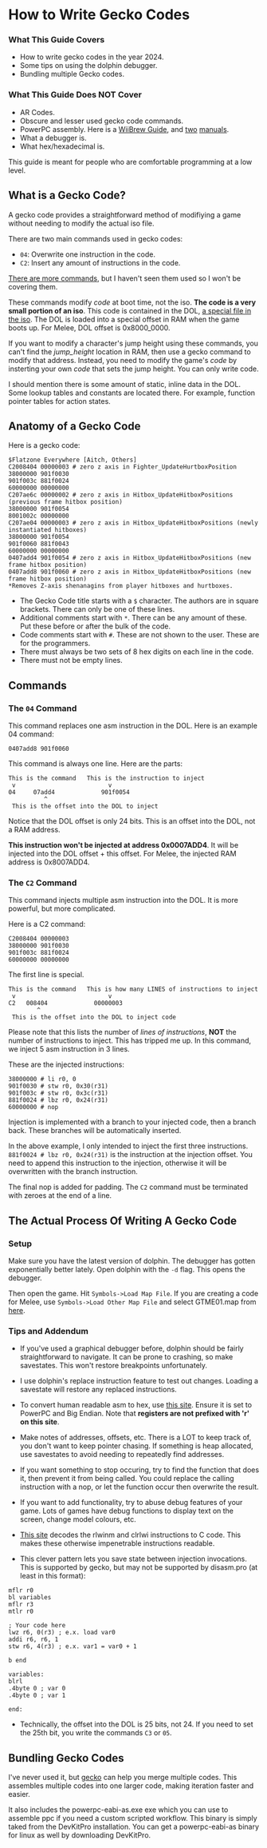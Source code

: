 # How to Write Gecko Codes

### What This Guide Covers
- How to write gecko codes in the year 2024. 
- Some tips on using the dolphin debugger.
- Bundling multiple Gecko codes.

### What This Guide Does NOT Cover
- AR Codes.
- Obscure and lesser used gecko code commands.
- PowerPC assembly. Here is a [WiiBrew Guide](https://wiibrew.org/wiki/Assembler_Tutorial), and [two](https://web.archive.org/web/20160307100538/https://www.nxp.com/files/product/doc/MPCFPE32B.pdf) [manuals](https://math-atlas.sourceforge.net/devel/assembly/ppc_isa.pdf).
- What a debugger is.
- What hex/hexadecimal is.

This guide is meant for people who are comfortable programming at a low level.

## What is a Gecko Code?
A gecko code provides a straightforward method of modifiying a game without needing to modify the actual iso file.

There are two main commands used in gecko codes:
- `04`: Overwrite one instruction in the code.
- `C2`: Insert any amount of instructions in the code.

[There are more commands](https://web.archive.org/web/20191001120524/https://www.geckocodes.org/index.php?arsenal=1),
but I haven't seen them used so I won't be covering them.

These commands modify *code* at boot time, not the iso. **The code is a very small portion of an iso**.
This code is contained in the DOL, [a special file in the iso](https://wiibrew.org/wiki/DOL).
The DOL is loaded into a special offset in RAM when the game boots up.
For Melee, DOL offset is 0x8000_0000.

If you want to modify a character's jump height using these commands, you can't find the *jump_height* location in RAM, 
then use a gecko command to modify that address.
Instead, you need to modify the game's *code* by insterting your own *code* that sets the jump height.
You can only write code.

I should mention there is some amount of static, inline data in the DOL.
Some lookup tables and constants are located there.
For example, function pointer tables for action states.


## Anatomy of a Gecko Code

Here is a gecko code:
```
$Flatzone Everywhere [Aitch, Others]
C2008404 00000003 # zero z axis in Fighter_UpdateHurtboxPosition
38000000 901f0030
901f003c 881f0024
60000000 00000000
C207ae6c 00000002 # zero z axis in Hitbox_UpdateHitboxPositions (previous frame hitbox position)
38000000 901f0054
8001002c 00000000
C207ae04 00000003 # zero z axis in Hitbox_UpdateHitboxPositions (newly instantiated hitboxes)
38000000 901f0054
901f0060 881f0043
60000000 00000000
0407add4 901f0054 # zero z axis in Hitbox_UpdateHitboxPositions (new frame hitbox position)
0407add8 901f0060 # zero z axis in Hitbox_UpdateHitboxPositions (new frame hitbox position)
*Removes Z-axis shenanagins from player hitboxes and hurtboxes.
```

- The Gecko Code title starts with a `$` character. The authors are in square brackets. There can only be one of these lines.
- Additional comments start with `*`. There can be any amount of these. Put these before or after the bulk of the code.
- Code comments start with `#`. These are not shown to the user. These are for the programmers.
- There must always be two sets of 8 hex digits on each line in the code.
- There must not be empty lines.

## Commands

### The `04` Command
This command replaces one asm instruction in the DOL.
Here is an example 04 command:
```
0407add8 901f0060
```

This command is always one line. Here are the parts:
```
This is the command   This is the instruction to inject
 v                          v
04     07add4             901f0054
          ^
 This is the offset into the DOL to inject
```

Notice that the DOL offset is only 24 bits.
This is an offset into the DOL, not a RAM address.

**This instruction won't be injected at address 0x0007ADD4**.
It will be injected into the DOL offset + this offset.
For Melee, the injected RAM address is 0x8007ADD4.

### The `C2` Command
This command injects multiple asm instruction into the DOL.
It is more powerful, but more complicated.

Here is a C2 command:
```
C2008404 00000003
38000000 901f0030
901f003c 881f0024
60000000 00000000
```

The first line is special.
```
This is the command   This is how many LINES of instructions to inject
 v                          v
C2   008404             00000003
        ^
 This is the offset into the DOL to inject code
```
Please note that this lists the number of *lines of instructions*, **NOT** the number of instructions to inject.
This has tripped me up.
In this command, we inject 5 asm instruction in 3 lines.

These are the injected instructions:
```
38000000 # li r0, 0
901f0030 # stw r0, 0x30(r31)
901f003c # stw r0, 0x3c(r31)
881f0024 # lbz r0, 0x24(r31)
60000000 # nop
```

Injection is implemented with a branch to your injected code, then a branch back.
These branches will be automatically inserted.

In the above example, I only intended to inject the first three instructions.
`881f0024 # lbz r0, 0x24(r31)` is the instruction at the injection offset.
You need to append this instruction to the injection, otherwise it will be overwritten with the branch instruction.

The final nop is added for padding.
The `C2` command must be terminated with zeroes at the end of a line.

## The Actual Process Of Writing A Gecko Code
### Setup
Make sure you have the latest version of dolphin. 
The debugger has gotten exponentially better lately.
Open dolphin with the `-d` flag. This opens the debugger.

Then open the game. Hit `Symbols->Load Map File`.
If you are creating a code for Melee, use `Symbols->Load Other Map File` and select GTME01.map from [here](https://github.com/AlexanderHarrison/TrainingMode-More).

### Tips and Addendum
- If you've used a graphical debugger before, dolphin should be fairly straightforward to navigate.
It can be prone to crashing, so make savestates.
This won't restore breakpoints unfortunately.

- I use dolphin's replace instruction feature to test out changes.
Loading a savestate will restore any replaced instructions.

- To convert human readable asm to hex, use [this site](https://disasm.pro/).
Ensure it is set to PowerPC and Big Endian.
Note that **registers are not prefixed with 'r' on this site**.

- Make notes of addresses, offsets, etc.
There is a LOT to keep track of, you don't want to keep pointer chasing.
If something is heap allocated, use savestates to avoid needing to repeatedly find addresses.

- If you want something to stop occuring, try to find the function that does it,
then prevent it from being called. You could replace the calling instruction with a nop,
or let the function occur then overwrite the result.

- If you want to add functionality, try to abuse debug features of your game.
Lots of games have debug functions to display text on the screen, change model colours, etc.

- [This site](https://celestialamber.github.io/rlwinm-clrlwi-decoder/) decodes the rlwinm and clrlwi instructions to C code. 
This makes these otherwise impenetrable instructions readable.

- This clever pattern lets you save state between injection invocations.
This is supported by gecko, but may not be supported by disasm.pro (at least in this format):
```
mflr r0
bl variables
mflr r3
mtlr r0

; Your code here
lwz r6, 0(r3) ; e.x. load var0
addi r6, r6, 1
stw r6, 4(r3) ; e.x. var1 = var0 + 1

b end

variables:
blrl
.4byte 0 ; var 0
.4byte 0 ; var 1

end:
```

- Technically, the offset into the DOL is 25 bits, not 24.
If you need to set the 25th bit, you write the commands `C3` or `05`.

## Bundling Gecko Codes
I've never used it, but [gecko](https://github.com/JLaferri/gecko) can help you merge multiple codes.
This assembles multiple codes into one larger code, making iteration faster and easier.

It also includes the powerpc-eabi-as.exe exe which you can use to assemble ppc if you need a custom scripted workflow.
This binary is simply taked from the DevKitPro installation.
You can get a powerpc-eabi-as binary for linux as well by downloading DevKitPro.
